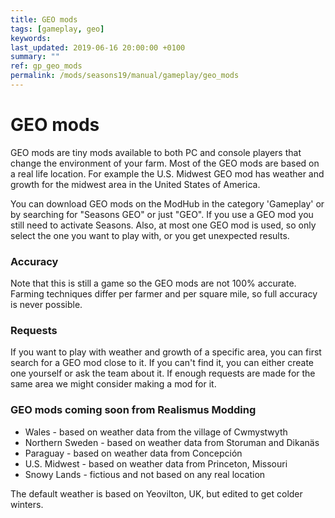 ```yaml
---
title: GEO mods
tags: [gameplay, geo]
keywords:
last_updated: 2019-06-16 20:00:00 +0100
summary: ""
ref: gp_geo_mods
permalink: /mods/seasons19/manual/gameplay/geo_mods
---
```


# GEO mods

GEO mods are tiny mods available to both PC and console players that change the environment of your farm. Most of the GEO mods are based on a real life location. For example the U.S. Midwest GEO mod has weather and growth for the midwest area in the United States of America.

You can download GEO mods on the ModHub in the category 'Gameplay' or by searching for "Seasons GEO" or just "GEO". If you use a GEO mod you still need to activate Seasons. Also, at most one GEO mod is used, so only select the one you want to play with, or you get unexpected results.

### Accuracy

Note that this is still a game so the GEO mods are not 100% accurate. Farming techniques differ per farmer and per square mile, so full accuracy is never possible.

### Requests

If you want to play with weather and growth of a specific area, you can first search for a GEO mod close to it. If you can't find it, you can either create one yourself or ask the team about it.
If enough requests are made for the same area we might consider making a mod for it.

### GEO mods coming soon from Realismus Modding
- Wales - based on weather data from the village of Cwmystwyth
- Northern Sweden - based on weather data from Storuman and Dikanäs
- Paraguay - based on weather data from Concepción
- U.S. Midwest - based on weather data from Princeton, Missouri
- Snowy Lands - fictious and not based on any real location

The default weather is based on Yeovilton, UK, but edited to get colder winters.
